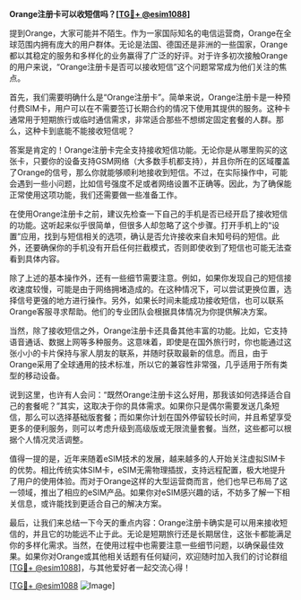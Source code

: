 **Orange注册卡可以收短信吗？[[TG💪+ @esim1088](https://t.me/s/esim1088)]**

提到Orange，大家可能并不陌生。作为一家国际知名的电信运营商，Orange在全球范围内拥有庞大的用户群体。无论是法国、德国还是非洲的一些国家，Orange都以其稳定的服务和多样化的业务赢得了广泛的好评。对于许多初次接触Orange的用户来说，“Orange注册卡是否可以接收短信”这个问题常常成为他们关注的焦点。

首先，我们需要明确什么是“Orange注册卡”。简单来说，Orange注册卡是一种预付费SIM卡，用户可以在不需要签订长期合约的情况下使用其提供的服务。这种卡通常用于短期旅行或临时通信需求，非常适合那些不想绑定固定套餐的人群。那么，这种卡到底能不能接收短信呢？

答案是肯定的！Orange注册卡完全支持接收短信功能。无论你是从哪里购买的这张卡，只要你的设备支持GSM网络（大多数手机都支持），并且你所在的区域覆盖了Orange的信号，那么你就能够顺利地接收到短信。不过，在实际操作中，可能会遇到一些小问题，比如信号强度不足或者网络设置不正确等。因此，为了确保能正常使用这项功能，我们还需要做一些准备工作。

在使用Orange注册卡之前，建议先检查一下自己的手机是否已经开启了接收短信的功能。这听起来似乎很简单，但很多人却忽略了这个步骤。打开手机上的“设置”应用，找到与短信相关的选项，确认是否允许接收来自未知号码的短信。此外，还要确保你的手机没有开启任何拦截模式，否则即使收到了短信也可能无法查看到具体内容。

除了上述的基本操作外，还有一些细节需要注意。例如，如果你发现自己的短信接收速度较慢，可能是由于网络拥堵造成的。在这种情况下，可以尝试更换位置，选择信号更强的地方进行操作。另外，如果长时间未能成功接收短信，也可以联系Orange客服寻求帮助。他们的专业团队会根据具体情况为你提供解决方案。

当然，除了接收短信之外，Orange注册卡还具备其他丰富的功能。比如，它支持语音通话、数据上网等多种服务。这意味着，即使是在国外旅行时，你也能通过这张小小的卡片保持与家人朋友的联系，并随时获取最新的信息。而且，由于Orange采用了全球通用的技术标准，所以它的兼容性非常强，几乎适用于所有类型的移动设备。

说到这里，也许有人会问：“既然Orange注册卡这么好用，那我该如何选择适合自己的套餐呢？”其实，这取决于你的具体需求。如果你只是偶尔需要发送几条短信，那么可以选择基础版套餐；而如果你计划在国外停留较长时间，并且希望享受更多的便利服务，则可以考虑升级到高级版或无限流量套餐。当然，这些都可以根据个人情况灵活调整。

值得一提的是，近年来随着eSIM技术的发展，越来越多的人开始关注虚拟SIM卡的优势。相比传统实体SIM卡，eSIM无需物理插拔，支持远程配置，极大地提升了用户的使用体验。而对于Orange这样的大型运营商而言，他们也早已布局了这一领域，推出了相应的eSIM产品。如果你对eSIM感兴趣的话，不妨多了解一下相关信息，或许能找到更适合自己的解决方案。

最后，让我们来总结一下今天的重点内容：Orange注册卡确实是可以用来接收短信的，并且它的功能远不止于此。无论是短期旅行还是长期居住，这张卡都能满足你的多样化需求。当然，在使用过程中也需要注意一些细节问题，以确保最佳效果。如果你对Orange或其他相关话题有任何疑问，欢迎随时加入我们的讨论群组[[TG💪+ @esim1088](https://t.me/s/esim1088)]，与其他爱好者一起交流心得！

[[TG💪+ @esim1088](https://t.me/s/esim1088) ![Image](https://i.postimg.cc/4NQfJmqS/Snipaste-2025-05-13-00-14-12.png)]